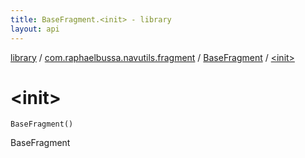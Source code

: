 ```yaml
---
title: BaseFragment.<init> - library
layout: api
---
```


<div class='api-docs-breadcrumbs'><a href="../../index.html">library</a> / <a href="../index.html">com.raphaelbussa.navutils.fragment</a> / <a href="index.html">BaseFragment</a> / <a href="./-init-.html">&lt;init&gt;</a></div>

# &lt;init&gt;

<div class="signature"><code><span class="identifier">BaseFragment</span><span class="symbol">(</span><span class="symbol">)</span></code></div>

BaseFragment

